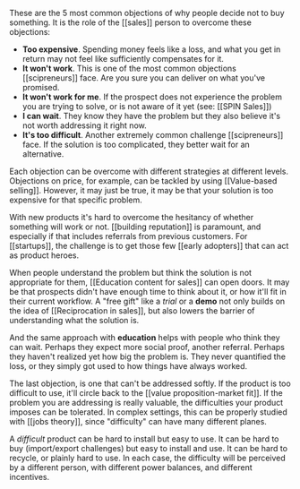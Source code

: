 These are the 5 most common objections of why people decide not to buy something. It is the role of the [[sales]] person to overcome these objections:

- **Too expensive**. Spending money feels like a loss, and what you get in return may not feel like sufficiently compensates for it. 
- **It won't work**. This is one of the most common objections [[scipreneurs]] face. Are you sure you can deliver on what you've promised. 
- **It won't work for me**. If the prospect does not experience the problem you are trying to solve, or is not aware of it yet (see: [[SPIN Sales]])
- **I can wait**. They know they have the problem but they also believe it's not worth addressing it right now. 
- **It's too difficult**. Another extremely common challenge [[scipreneurs]] face. If the solution is too complicated, they better wait for an alternative. 

Each objection can be overcome with different strategies at different levels. Objections on price, for example, can be tackled by using [[Value-based selling]]. However, it may just be true, it may be that your solution is too expensive for that specific problem. 

With new products it's hard to overcome the hesitancy of whether something will work or not. [[building reputation]] is paramount, and especially if that includes referrals from previous customers. For [[startups]], the challenge is to get those few [[early adopters]] that can act as product heroes. 

When people understand the problem but think the solution is not appropriate for them, [[Education content for sales]] can open doors. It may be that prospects didn't have enough time to think about it, or how it'll fit in their current workflow. A "free gift" like a *trial* or a **demo** not only builds on the idea of [[Reciprocation in sales]], but also lowers the barrier of understanding what the solution is.  

And the same approach with **education** helps with people who think they can wait. Perhaps they expect more social proof, another referral. Perhaps they haven't realized yet how big the problem is. They never quantified the loss, or they simply got used to how things have always worked. 

The last objection, is one that can't be addressed softly. If the product is too difficult to use, it'll circle back to the [[value proposition-market fit]]. If the problem you are addressing is really valuable, the difficulties your product imposes can be tolerated. In complex settings, this can be properly studied with [[jobs theory]], since "difficulty" can have many different planes. 

A *difficult* product can be hard to install but easy to use. It can be hard to buy (import/export challenges) but easy to install and use. It can be hard to recycle, or plainly hard to use. In each case, the difficulty will be perceived by a different person, with different power balances, and different incentives. 